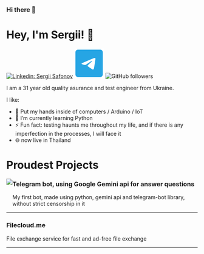### Hi there 👋

<!--
**bapohka/bapohka** is a ✨ _special_ ✨ repository because its `README.md` (this file) appears on your GitHub profile.

Here are some ideas to get you started:

- 🔭 I’m currently working on ...
- 🌱 I’m currently learning ...
- 👯 I’m looking to collaborate on ...
- 🤔 I’m looking for help with ...
- 💬 Ask me about ...
- 📫 How to reach me: ...
- 😄 Pronouns: ...
- ⚡ Fun fact: ...
-->

# Hey, I'm Sergii! 👋

[![Linkedin: Sergii Safonov](https://img.shields.io/badge/-Jeffrey-blue?style=flat-square&logo=Linkedin&logoColor=white&link=https://www.linkedin.com/in/bapohka/)](https://www.linkedin.com/in/bapohka/)
<a href="http://t.me/bapohka"><img src="./assets/telegram.png" height="78" width="78" alt="Contact me with Telegram"></a>
![GitHub followers](https://img.shields.io/github/followers/bapohka?label=Follow&style=social)


I am a 31 year old quality asurance and test engineer from Ukraine.

I like:
- 🤖 Put my hands inside of computers / Arduino / IoT
- 🐍 I’m currently learning Python
- ⚡ Fun fact: testing haunts me throughout my life, and if there is any imperfection in the processes, I will face it
- 🌐 now live in Thailand

# Proudest Projects

<a href="https://github.com/bapohka/telegram-chatbot-gemini" target="_blank"><img align="left" height="80" src="https://cdn4.cdn-telegram.org/file/lXFnbUST6a7A66lcNQqBU4yCLTYGmYuGSjCuSiRX6MN3A8hLRyCtw6z-9HlFomSR52pmxKVYQqTK5X31P7iNBMS_zDrxLQg_MmppJ4wC7YhclzuOaBvx7CX0atSBieiCowHZ8T75qOhyoQKGtXgyfWQxRyKgOGFfP3WJNtfPqD5dzofbpzKtGI2iP8R9KS3-bmGf57Y5fdFtTjYZFJE7CXg4B5lq9lwu4EE5-KrTVjtFyYkWOkwzjj9yTqX117MWF-n15p-BECJX4Yb3KaHZY7gteHFwzeswEdzkd-Yt73pn_7Tyub3Tszp0lLOTn5aPZeVHZQiboELyoFi9T6nlDQ.jpg"></a>
### Telegram bot, using Google Gemini api for answer questions
My first bot, made using python, gemini api and telegram-bot library, without strict censorship in it

<hr>

### Filecloud.me
File exchange service for fast and ad-free file exchange
<a href="https://filecloud.me/" target="_blank"></a>

<hr>